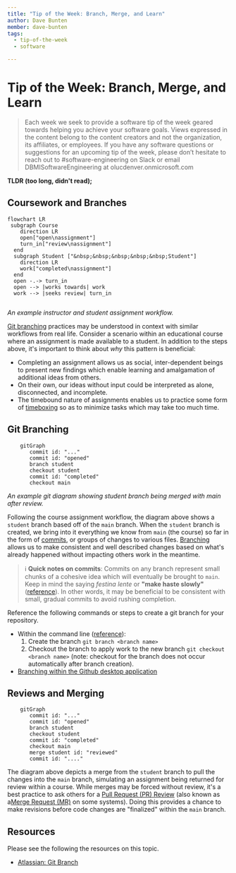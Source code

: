 ```yaml
---
title: "Tip of the Week: Branch, Merge, and Learn"
author: Dave Bunten
member: dave-bunten
tags:
  - tip-of-the-week
  - software

---
```


# Tip of the Week: Branch, Merge, and Learn

> Each week we seek to provide a software tip of the week geared towards helping you achieve your software goals. Views expressed in the content belong to the content creators and not the organization, its affiliates, or employees. If you have any software questions or suggestions for an upcoming tip of the week, please don’t hesitate to reach out to #software-engineering on Slack or email DBMISoftwareEngineering at olucdenver.onmicrosoft.com

__TLDR (too long, didn't read);__

## Coursework and Branches

```mermaid
flowchart LR
 subgraph Course
    direction LR
    open["open\nassignment"]
    turn_in["review\nassignment"]
  end
  subgraph Student ["&nbsp;&nbsp;&nbsp;&nbsp;&nbsp;Student"]
    direction LR
    work["completed\nassignment"]
  end
  open -.-> turn_in
  open --> |works towards| work
  work --> |seeks review| turn_in
  
```

_An example instructor and student assignment workflow._

[Git branching](https://www.atlassian.com/git/tutorials/using-branches) practices may be understood in context with similar workflows from real life. Consider a scenario within an educational course where an assignment is made available to a student. In addition to the steps above, it's important to think about _why_ this pattern is beneficial:

- Completing an assignment allows us as social, inter-dependent beings to present new findings which enable learning and amalgamation of additional ideas from others.
- On their own, our ideas without input could be interpreted as alone, disconnected, and incomplete.
- The timebound nature of assignments enables us to practice some form of [timeboxing]() so as to minimize tasks which may take too much time.

## Git Branching

```mermaid
    gitGraph
       commit id: "..."
       commit id: "opened"
       branch student
       checkout student
       commit id: "completed"
       checkout main
```

_An example git diagram showing student branch being merged with main after review._

Following the course assignment workflow, the diagram above shows a `student` branch based off of the `main` branch. When the `student` branch is created, we bring into it everything we know from `main` (the course) so far in the form of [commits](https://github.com/git-guides/git-commit), or groups of changes to various files.
[Branching](https://github.com/git-guides#create-a-branch) allows us to make consistent and well described changes based on what's already happened without impacting others work in the meantime.

> ℹ️ __Quick notes on commits__: Commits on any branch represent small chunks of a cohesive idea which will eventually be brought to `main`. Keep in mind the saying _festina lente_ or __"make haste slowly"__ ([reference](https://en.wikipedia.org/wiki/Festina_lente)). In other words, it may be beneficial to be consistent with small, gradual commits to avoid rushing completion.

Reference the following commands or steps to create a git branch for your repository.

- Within the command line ([reference](https://git-scm.com/docs/git-branch)):
  1. Create the branch `git branch <branch name>`
  1. Checkout the branch to apply work to the new branch `git checkout <branch name>` (note: checkout for the branch does not occur automatically after branch creation).
- [Branching within the Github desktop application](https://docs.github.com/en/desktop/contributing-and-collaborating-using-github-desktop/making-changes-in-a-branch/managing-branches)

## Reviews and Merging

```mermaid
    gitGraph
       commit id: "..."
       commit id: "opened"
       branch student
       checkout student
       commit id: "completed"
       checkout main
       merge student id: "reviewed"
       commit id: "...."

```

 The diagram above depicts a merge from the `student` branch to pull the changes into the `main` branch, simulating an assignment being returned for review within a course. While merges may be forced without review, it's a best practice to ask others for a [Pull Request (PR) Review](https://docs.github.com/en/pull-requests/collaborating-with-pull-requests/proposing-changes-to-your-work-with-pull-requests/creating-a-pull-request) (also known as a[Merge Request (MR)](https://docs.gitlab.com/ee/user/project/merge_requests/) on some systems). Doing this provides a chance to make revisions before code changes are "finalized" within the `main` branch.

## Resources

Please see the following the resources on this topic.

- [Atlassian: Git Branch](https://www.atlassian.com/git/tutorials/using-branches)
